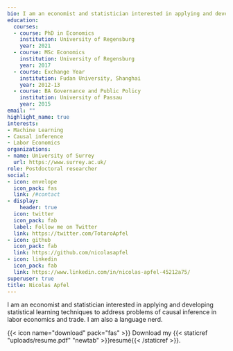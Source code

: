 ```yaml
---
bio: I am an economist and statistician interested in applying and developing statistical learning techniques to address problems of causal inference in labor economics and trade. I am also a language nerd. 
education:
  courses:
  - course: PhD in Economics
    institution: University of Regensburg
    year: 2021
  - course: MSc Economics
    institution: University of Regensburg
    year: 2017
  - course: Exchange Year
    institution: Fudan University, Shanghai
    year: 2012-13
  - course: BA Governance and Public Policy
    institution: University of Passau
    year: 2015
email: ""
highlight_name: true
interests:
- Machine Learning
- Causal inference
- Labor Economics
organizations:
- name: University of Surrey
  url: https://www.surrey.ac.uk/
role: Postdoctoral researcher
social:
- icon: envelope
  icon_pack: fas
  link: /#contact
- display:
    header: true
  icon: twitter
  icon_pack: fab
  label: Follow me on Twitter
  link: https://twitter.com/TotaroApfel
- icon: github
  icon_pack: fab
  link: https://github.com/nicolasapfel
- icon: linkedin
  icon_pack: fab
  link: https://www.linkedin.com/in/nicolas-apfel-45212a75/
superuser: true
title: Nicolas Apfel
---
```

I am an economist and statistician interested in applying and developing statistical learning techniques to address problems of causal inference in labor economics and trade. I am also a language nerd.

{{< icon name="download" pack="fas" >}} Download my {{< staticref "uploads/resume.pdf" "newtab" >}}resumé{{< /staticref >}}.
